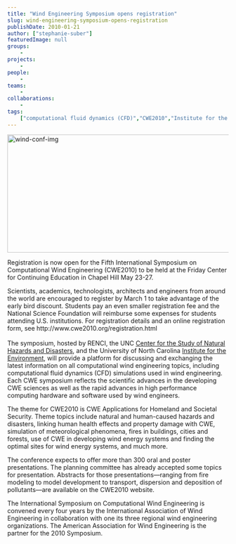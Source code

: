 ```yaml
---
title: "Wind Engineering Symposium opens registration"
slug: wind-engineering-symposium-opens-registration
publishDate: 2010-01-21
author: ["stephanie-suber"]
featuredImage: null
groups:
    - 
projects:
    - 
people:
    - 
teams: 
    - 
collaborations:
    - 
tags:
    ["computational fluid dynamics (CFD)","CWE2010","Institute for the Environment"]
---
```

<p><a href="https://www.renci.org/wp-content/uploads/2009/08/wind-conf-img.jpg"><img class="alignnone size-full wp-image-3948" title="wind-conf-img" src="https://www.renci.org/wp-content/uploads/2009/08/wind-conf-img.jpg" alt="wind-conf-img" width="630" height="269" /></a></p>

<p>Registration is now open for the Fifth International Symposium on Computational Wind Engineering (CWE2010) to be held at the Friday Center for Continuing Education in Chapel Hill May 23-27.</p>

<p>Scientists, academics, technologists, architects and engineers from around the world are encouraged to register by March 1 to take advantage of the early bird discount. Students pay an even smaller registration fee and the National Science Foundation will reimburse some expenses for students attending U.S. institutions. For registration details and an online registration form, see http://www.cwe2010.org/registration.html<br />
 <br />
 The symposium, hosted by RENCI, the UNC <a href="http://hazardscenter.unc.edu/" target="_blank">Center for the Study of Natural Hazards and Disasters</a>, and the University of North Carolina <a href="http://www.ie.unc.edu/" target="_blank">Institute for the Environment</a>, will provide a platform for discussing and exchanging the latest information on all computational wind engineering topics, including computational fluid dynamics (CFD) simulations used in wind engineering. Each CWE symposium reflects the scientific advances in the developing CWE sciences as well as the rapid advances in high performance computing hardware and software used by wind engineers.</p>

<p>The theme for CWE2010 is CWE Applications for Homeland and Societal Security. Theme topics include natural and human-caused hazards and disasters, linking human health effects and property damage with CWE, simulation of meteorological phenomena, fires in buildings, cities and forests, use of CWE in developing wind energy systems and finding the optimal sites for wind energy systems, and much more.</p>

<p>The conference expects to offer more than 300 oral and poster presentations. The planning committee has already accepted some topics for presentation. Abstracts for those presentations—ranging from fire modeling to model development to transport, dispersion and deposition of pollutants—are available on the CWE2010 website.</p>

<p>The International Symposium on Computational Wind Engineering is convened every four years by the International Association of Wind Engineering in collaboration with one its three regional wind engineering organizations. The American Association for Wind Engineering is the partner for the 2010 Symposium.</p>
